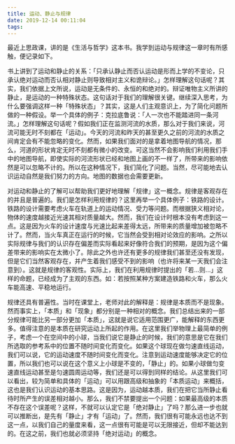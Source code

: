 ```yaml
---
title: 运动、静止与规律
date: 2019-12-14 00:11:04
tags:
---
```


最近上思政课，讲的是《生活与哲学》这本书。我学到运动与规律这一章时有所感触，便记录如下。

书上讲到了运动和静止的关系：「只承认静止而否认运动是形而上学的不变论，只承认绝对运动而否认相对静止则导致相对主义和诡辩论。」怎样理解这句话呢？其实，我们依据上文所说，运动是无条件的、永恒的和绝对的。辩证唯物主义所讲的静止，是运动的一种特殊状态。这句话对于我们的理解很关键。继续深入思考，为什么要强调这样一种「特殊状态」？其实，这是人们主观意识上，为了简化问题所做的一种假设。举一个具体的例子：克拉底鲁说：「人一次也不能踏进同一条河流。」怎样理解这句话呢？假如我们正在监测河流的水质，那么对于我们来说，河流可能无时不刻都在「运动」。今天的河流和昨天的甚至更久之前的河流的水质之间肯定会有不能忽略的变化。然而，如果我们面对的是拿着地图导航的情况，那么，河道的形状肯定无时不刻都有微小的改变。可这当然不会影响我们利用我们手中的地图导航，即使实际的河流形状已经和地图上画的不一样了，所带来的影响依然是可以忽略不计的。所以在这种情况下，我们简化了问题。当然，尽可能地去认识运动自然是我们努力的方向。地图的数据也会需要更新。

对运动和静止的了解可以帮助我们更好地理解「规律」这一概念。规律是客观存在的并且是普遍的。我们是怎样利用规律的？这里再举一个具体例子：铁路的设计。铁路的设计需要考虑火车在轨道上的运动情况、受力等问题。而根据狭义相对论，物体的速度越接近光速其相对质量越大。然而，我们在设计时根本没有考虑到这一点。这是因为火车的设计速度与光速比起来差得太远，所带来的质量增加被忽略不计了。然而，当火车真正在运行的时候，它当然会受到相对论效应的影响。之所以实际规律与我们的认识存在偏差而实际看起来好像符合我们的预期，是因为这个偏差带来的影响实在太微小了。除此之外也许还有更多的规律我们甚至还没有发现，但是它们当然客观存在，并产生着我们感受不到的影响（也许将来某一天我们会注意到）。这就是规律的客观性。实际上，我们在利用规律时提出的「若...则...」这样的命题，已经成为了主观的东西。如：若按照某种方案建造铁路和火车，那么火车能高速、平稳地运行。

规律还具有普遍性。当时在课堂上，老师对此的解释是：规律是本质而不是现象。然而事实上，「本质」和「现象」都分别是一种相对的概念。我们总结出来的一部分规律可能比另一部分更加「本质」，这就是说它适用范围更广，能解释的东西更多。值得注意的是本质在研究运动上所起的作用。在这里我们举物理上最简单的例子，考虑一个在空间中的小球，当我们说它是静止的时候，我们的意思是它在我们所选取的参考系中的位置不随时间变化而变化。如果这个球现在做匀速直线运动，我们可以说，它的运动速度不随时间变化而变化。注意到运动速度能够决定它的位置，所以我们也可以说在这个意义上小球是不变的，「静止」的。如果小球做匀变速直线运动甚至是匀速圆周运动等，我们还是可以得到同样的结论。从这里我们可以看出，较为简单和具体的「运动」可以用跟高级和抽象的「本质运动」来概括，这也是我们认识运动的基本思路。这是因为，运动越本质，我们在把它当所静止看待时所产生的误差相对越小。那么，我们不禁要提出一个问题：如果最高级的本质不存在这个误差呢？这样，不就可以认定它是「绝对静止」了吗？那么进一步也就可以推断出，是先有「静止」才有「运动」了。然而，我们很有可能永远也达不到这一点，以我们自己的量度来看，这一点很有可能是可以无限接近，但却不能达到的。在这之前，我们也就必须坚持「绝对运动」的概念。